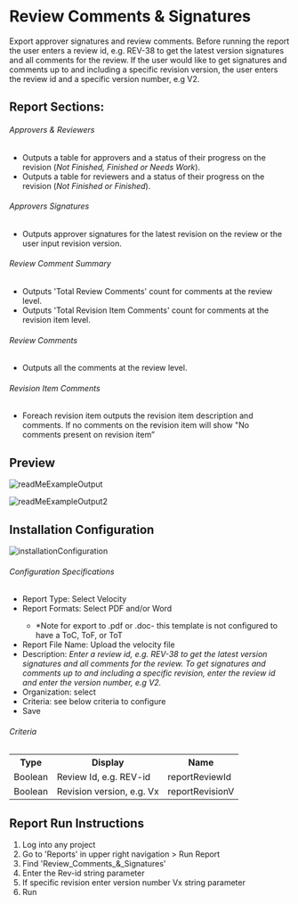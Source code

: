 # Review Comments & Signatures 
Export approver signatures and review comments. Before running the report the user enters a review id, e.g. REV-38 to get the latest version signatures and all comments for the review. If the user would like to get signatures and comments up to and including a specific revision version, the user enters the review id and a specific version number, e.g V2.

## Report Sections:
###### Approvers & Reviewers
<ul>
<li>Outputs a table for approvers and a status of their progress on the revision (<i>Not Finished, Finished or Needs Work</i>).</li>
<li>Outputs a table for reviewers and a status of their progress on the revision (<i>Not Finished or Finished</i>).</li>
</ul>

###### Approvers Signatures
<ul>
<li>Outputs approver signatures for the latest revision on the review or the user input revision version.</li>
</ul>

###### Review Comment Summary
<ul>
<li>Outputs 'Total Review Comments' count for comments at the review level.</li>
<li>Outputs 'Total Revision Item Comments' count for comments at the revision item level.</li>
</ul>

###### Review Comments
<ul>
<li>Outputs all the comments at the review level.</li>
</ul>

###### Revision Item Comments 
<ul>
<li>Foreach revision item outputs the revision item description and comments. If no comments on the revision item will show "No comments present on revision item”</li>
</ul>


## Preview

![readMeExampleOutput](https://github.com/jamasoftware-ps/Community-Reports/assets/99203913/d6f829aa-a9f1-47b6-a403-779ba545a180)


![readMeExampleOutput2](https://github.com/jamasoftware-ps/Community-Reports/assets/99203913/8ff9ff1a-03f1-485c-ac4a-e3a7225398d3)


## Installation Configuration

![installationConfiguration](https://github.com/jamasoftware-ps/Community-Reports/assets/99203913/b25ec19b-823d-4a95-8635-f4a14f82186c) 
###### Configuration Specifications
<ul> 
  <li>Report Type: Select Velocity</li>
  <li>Report Formats: Select PDF and/or Word</li>
  <ul>
  <li>*Note for export to .pdf or .doc- this template is not configured to have a ToC, ToF, or ToT</li>
  </ul>
  <li>Report File Name: Upload the velocity file</li>
  <li>Description: <i>Enter a review id, e.g. REV-38 to get the latest version signatures and all comments for the review. To get signatures and comments up to and including a specific revision, enter the review id and enter the version number, e.g V2.</i></li>
  <li>Organization: select</li>
  <li>Criteria: see below criteria to configure</li>
  <li>Save</li>
</ul>

<h6>Criteria</h6>
<table>
  <tr>
    <th>Type</th>
    <th>Display</th>
    <th>Name</th>
  </tr>
  <tr>
    <td>Boolean</td>
    <td>Review Id, e.g. REV-id</td>
    <td>reportReviewId</td>
  </tr>
  <tr>
    <td>Boolean</td>
    <td>Revision version, e.g. Vx</td>
    <td>reportRevisionV</td>
  </tr>
</table>


## Report Run Instructions 
<ol>
  <li>Log into any project</li>
  <li>Go to 'Reports' in upper right navigation > Run Report</li>
  <li>Find 'Review_Comments_&_Signatures'</li>
  <li>Enter the Rev-id string parameter</li>
  <li>If specific revision enter version number Vx string parameter</li>
  <li>Run</li>
</ol>
 
